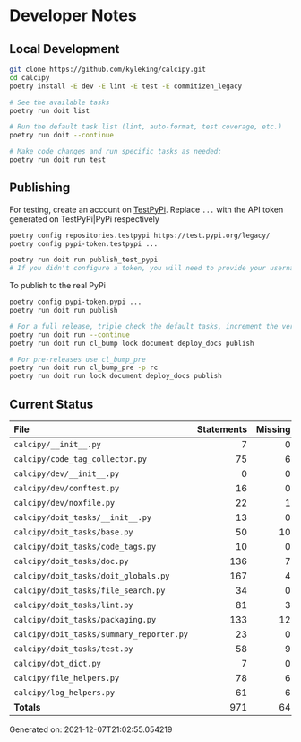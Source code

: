 # Developer Notes

## Local Development

```sh
git clone https://github.com/kyleking/calcipy.git
cd calcipy
poetry install -E dev -E lint -E test -E commitizen_legacy

# See the available tasks
poetry run doit list

# Run the default task list (lint, auto-format, test coverage, etc.)
poetry run doit --continue

# Make code changes and run specific tasks as needed:
poetry run doit run test
```

## Publishing

For testing, create an account on [TestPyPi](https://test.pypi.org/legacy/). Replace `...` with the API token generated on TestPyPi|PyPi respectively

```sh
poetry config repositories.testpypi https://test.pypi.org/legacy/
poetry config pypi-token.testpypi ...

poetry run doit run publish_test_pypi
# If you didn't configure a token, you will need to provide your username and password to publish
```

To publish to the real PyPi

```sh
poetry config pypi-token.pypi ...
poetry run doit run publish

# For a full release, triple check the default tasks, increment the version, rebuild documentation, and publish!
poetry run doit run --continue
poetry run doit run cl_bump lock document deploy_docs publish

# For pre-releases use cl_bump_pre
poetry run doit run cl_bump_pre -p rc
poetry run doit run lock document deploy_docs publish
```

## Current Status

<!-- {cts} COVERAGE -->
| File                                     |   Statements |   Missing |   Excluded | Coverage   |
|:-----------------------------------------|-------------:|----------:|-----------:|:-----------|
| `calcipy/__init__.py`                    |            7 |         0 |          0 | 100.0%     |
| `calcipy/code_tag_collector.py`          |           75 |         6 |          0 | 92.0%      |
| `calcipy/dev/__init__.py`                |            0 |         0 |          0 | 100.0%     |
| `calcipy/dev/conftest.py`                |           16 |         0 |         23 | 100.0%     |
| `calcipy/dev/noxfile.py`                 |           22 |         1 |         80 | 95.5%      |
| `calcipy/doit_tasks/__init__.py`         |           13 |         0 |          0 | 100.0%     |
| `calcipy/doit_tasks/base.py`             |           50 |        10 |          3 | 80.0%      |
| `calcipy/doit_tasks/code_tags.py`        |           10 |         0 |          0 | 100.0%     |
| `calcipy/doit_tasks/doc.py`              |          136 |         7 |          5 | 94.9%      |
| `calcipy/doit_tasks/doit_globals.py`     |          167 |         4 |         10 | 97.6%      |
| `calcipy/doit_tasks/file_search.py`      |           34 |         0 |          2 | 100.0%     |
| `calcipy/doit_tasks/lint.py`             |           81 |         3 |          0 | 96.3%      |
| `calcipy/doit_tasks/packaging.py`        |          133 |        12 |          3 | 91.0%      |
| `calcipy/doit_tasks/summary_reporter.py` |           23 |         0 |         40 | 100.0%     |
| `calcipy/doit_tasks/test.py`             |           58 |         9 |          0 | 84.5%      |
| `calcipy/dot_dict.py`                    |            7 |         0 |          0 | 100.0%     |
| `calcipy/file_helpers.py`                |           78 |         6 |          3 | 92.3%      |
| `calcipy/log_helpers.py`                 |           61 |         6 |          0 | 90.2%      |
| **Totals**                               |          971 |        64 |        169 | 93.4%      |

Generated on: 2021-12-07T21:02:55.054219
<!-- {cte} -->
